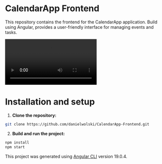 # CalendarApp Frontend

This repository contains the frontend for the CalendarApp application. Build using Angular, provides a user-friendly interface for managing events and tasks.

<video controls src="FrontendPresentation.mp4" title="Title"></video>

# Installation and setup
1. **Clone the repository:**
```bash
git clone https://github.com/danielwolski/CalendarApp-Frontend.git
```

2. **Build and run the project:**
```bash
npm install
npm start
```

This project was generated using [Angular CLI](https://github.com/angular/angular-cli) version 19.0.4.
